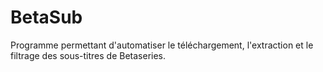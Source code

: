 BetaSub
=======

Programme permettant d'automatiser le téléchargement, l'extraction et le filtrage des sous-titres de Betaseries.
